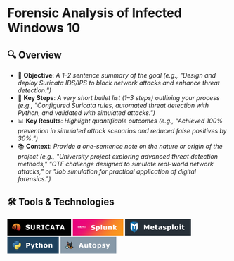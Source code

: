 # Forensic Analysis of Infected Windows 10


## 🔍 **Overview**  
- 🎯 **Objective**: *A 1–2 sentence summary of the goal (e.g., "Design and deploy Suricata IDS/IPS to block network attacks and enhance threat detection.")*
- 📝 **Key Steps**: *A very short bullet list (1–3 steps) outlining your process (e.g., "Configured Suricata rules, automated threat detection with Python, and validated with simulated attacks.")*
- 📊 **Key Results**: *Highlight quantifiable outcomes (e.g., "Achieved 100% prevention in simulated attack scenarios and reduced false positives by 30%.")*  
- 📚 **Context**: *Provide a one-sentence note on the nature or origin of the project (e.g., "University project exploring advanced threat detection methods," "CTF challenge designed to simulate real-world network attacks," or "Job simulation for practical application of digital forensics.")* 


## 🛠️ **Tools & Technologies**  
<div align="left">  
  <img src="https://github.com/ReihanPramudito/ReihanPramudito/blob/main/ImageAssets/suricata.png?raw=true" width="145" alt="Suricata"/>
  <img src="https://github.com/ReihanPramudito/ReihanPramudito/blob/main/ImageAssets/splunk.png?raw=true" width="115" alt="Python"/>
  <img src="https://github.com/ReihanPramudito/ReihanPramudito/blob/main/ImageAssets/metasploit.png?raw=true" width="150" alt="Metasploit"/>
  <img src="https://github.com/ReihanPramudito/ReihanPramudito/blob/main/ImageAssets/python.png?raw=true" width="117" alt="Python"/>
  <img src="https://github.com/ReihanPramudito/ReihanPramudito/blob/main/ImageAssets/autopsy.png?raw=true" width="127" alt="Autopsy"/>
</div>
